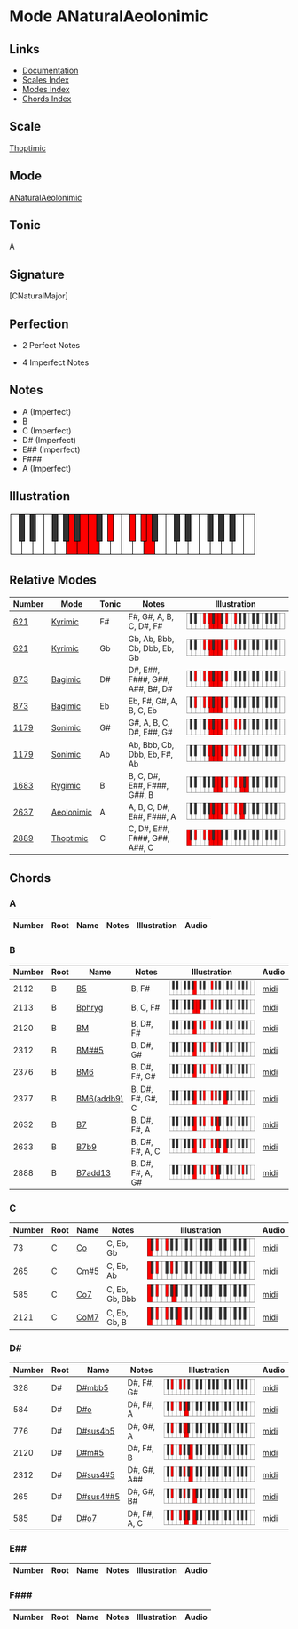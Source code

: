 # Mode ANaturalAeolonimic

## Links

- [Documentation](index.md)
- [Scales Index](Scales.md)
- [Modes Index](Modes.md)
- [Chords Index](Chords.md)

## Scale

[Thoptimic](ScaleThoptimic.md)

## Mode

[ANaturalAeolonimic](ModeANaturalAeolonimic.md)

## Tonic

A

## Signature

[CNaturalMajor]

## Perfection

 - 2 Perfect Notes

 - 4 Imperfect Notes

## Notes

- A (Imperfect)
- B
- C (Imperfect)
- D# (Imperfect)
- E## (Imperfect)
- F###
- A (Imperfect)

## Illustration

![ANaturalAeolonimic](ModeANaturalAeolonimic.png)

## Relative Modes

| Number | Mode | Tonic | Notes | Illustration |
|--------|------|-------|-------|--------------|
| [621](https://ianring.com/musictheory/scales/621) | [Kyrimic](ModeKyrimic.md) | F# | F#, G#, A, B, C, D#, F# | ![FSharpKyrimic](ModeFSharpKyrimic.png) |
| [621](https://ianring.com/musictheory/scales/621) | [Kyrimic](ModeKyrimic.md) | Gb | Gb, Ab, Bbb, Cb, Dbb, Eb, Gb | ![GFlatKyrimic](ModeGFlatKyrimic.png) |
| [873](https://ianring.com/musictheory/scales/873) | [Bagimic](ModeBagimic.md) | D# | D#, E##, F###, G##, A##, B#, D# | ![DSharpBagimic](ModeDSharpBagimic.png) |
| [873](https://ianring.com/musictheory/scales/873) | [Bagimic](ModeBagimic.md) | Eb | Eb, F#, G#, A, B, C, Eb | ![EFlatBagimic](ModeEFlatBagimic.png) |
| [1179](https://ianring.com/musictheory/scales/1179) | [Sonimic](ModeSonimic.md) | G# | G#, A, B, C, D#, E##, G# | ![GSharpSonimic](ModeGSharpSonimic.png) |
| [1179](https://ianring.com/musictheory/scales/1179) | [Sonimic](ModeSonimic.md) | Ab | Ab, Bbb, Cb, Dbb, Eb, F#, Ab | ![AFlatSonimic](ModeAFlatSonimic.png) |
| [1683](https://ianring.com/musictheory/scales/1683) | [Rygimic](ModeRygimic.md) | B | B, C, D#, E##, F###, G##, B | ![BNaturalRygimic](ModeBNaturalRygimic.png) |
| [2637](https://ianring.com/musictheory/scales/2637) | [Aeolonimic](ModeAeolonimic.md) | A | A, B, C, D#, E##, F###, A | ![ANaturalAeolonimic](ModeANaturalAeolonimic.png) |
| [2889](https://ianring.com/musictheory/scales/2889) | [Thoptimic](ModeThoptimic.md) | C | C, D#, E##, F###, G##, A##, C | ![CNaturalThoptimic](ModeCNaturalThoptimic.png) |

## Chords

### A

| Number | Root | Name | Notes | Illustration | Audio |
|--------|------|------|-------|--------------|-------|

### B

| Number | Root | Name | Notes | Illustration | Audio |
|--------|------|------|-------|--------------|-------|
| 2112 | B | [B5](ChordBNaturalPowerChord.md) | B, F# | ![B5](ChordBNaturalPowerChordRootPosition.png) | [midi](ChordBNaturalPowerChordRootPosition.mid) |
| 2113 | B | [Bphryg](ChordBNaturalPhrygian.md) | B, C, F# | ![Bphryg](ChordBNaturalPhrygianRootPosition.png) | [midi](ChordBNaturalPhrygianRootPosition.mid) |
| 2120 | B | [BM](ChordBNaturalMajor.md) | B, D#, F# | ![BM](ChordBNaturalMajorRootPosition.png) | [midi](ChordBNaturalMajorRootPosition.mid) |
| 2312 | B | [BM##5](ChordBNaturalMajorDoubleSharpFifth.md) | B, D#, G# | ![BM##5](ChordBNaturalMajorDoubleSharpFifthRootPosition.png) | [midi](ChordBNaturalMajorDoubleSharpFifthRootPosition.mid) |
| 2376 | B | [BM6](ChordBNaturalMajorSixth.md) | B, D#, F#, G# | ![BM6](ChordBNaturalMajorSixthRootPosition.png) | [midi](ChordBNaturalMajorSixthRootPosition.mid) |
| 2377 | B | [BM6(addb9)](ChordBNaturalMajorSixthAddFlatNinth.md) | B, D#, F#, G#, C | ![BM6(addb9)](ChordBNaturalMajorSixthAddFlatNinthRootPosition.png) | [midi](ChordBNaturalMajorSixthAddFlatNinthRootPosition.mid) |
| 2632 | B | [B7](ChordBNaturalDominantSeventh.md) | B, D#, F#, A | ![B7](ChordBNaturalDominantSeventhRootPosition.png) | [midi](ChordBNaturalDominantSeventhRootPosition.mid) |
| 2633 | B | [B7b9](ChordBNaturalDominantSeventhFlatNinth.md) | B, D#, F#, A, C | ![B7b9](ChordBNaturalDominantSeventhFlatNinthRootPosition.png) | [midi](ChordBNaturalDominantSeventhFlatNinthRootPosition.mid) |
| 2888 | B | [B7add13](ChordBNaturalDominantSeventhAddThirteenth.md) | B, D#, F#, A, G# | ![B7add13](ChordBNaturalDominantSeventhAddThirteenthRootPosition.png) | [midi](ChordBNaturalDominantSeventhAddThirteenthRootPosition.mid) |

### C

| Number | Root | Name | Notes | Illustration | Audio |
|--------|------|------|-------|--------------|-------|
| 73 | C | [Co](ChordCNaturalDiminished.md) | C, Eb, Gb | ![Co](ChordCNaturalDiminishedRootPosition.png) | [midi](ChordCNaturalDiminishedRootPosition.mid) |
| 265 | C | [Cm#5](ChordCNaturalMinorSharpFifth.md) | C, Eb, Ab | ![Cm#5](ChordCNaturalMinorSharpFifthRootPosition.png) | [midi](ChordCNaturalMinorSharpFifthRootPosition.mid) |
| 585 | C | [Co7](ChordCNaturalFullDiminishedSeventh.md) | C, Eb, Gb, Bbb | ![Co7](ChordCNaturalFullDiminishedSeventhRootPosition.png) | [midi](ChordCNaturalFullDiminishedSeventhRootPosition.mid) |
| 2121 | C | [CoM7](ChordCNaturalDiminishedMajorSeventh.md) | C, Eb, Gb, B | ![CoM7](ChordCNaturalDiminishedMajorSeventhRootPosition.png) | [midi](ChordCNaturalDiminishedMajorSeventhRootPosition.mid) |

### D#

| Number | Root | Name | Notes | Illustration | Audio |
|--------|------|------|-------|--------------|-------|
| 328 | D# | [D#mbb5](ChordDSharpMinorDoubleFlatFifth.md) | D#, F#, G# | ![D#mbb5](ChordDSharpMinorDoubleFlatFifthRootPosition.png) | [midi](ChordDSharpMinorDoubleFlatFifthRootPosition.mid) |
| 584 | D# | [D#o](ChordDSharpDiminished.md) | D#, F#, A | ![D#o](ChordDSharpDiminishedRootPosition.png) | [midi](ChordDSharpDiminishedRootPosition.mid) |
| 776 | D# | [D#sus4b5](ChordDSharpSuspendedFourthFlatFifth.md) | D#, G#, A | ![D#sus4b5](ChordDSharpSuspendedFourthFlatFifthRootPosition.png) | [midi](ChordDSharpSuspendedFourthFlatFifthRootPosition.mid) |
| 2120 | D# | [D#m#5](ChordDSharpMinorSharpFifth.md) | D#, F#, B | ![D#m#5](ChordDSharpMinorSharpFifthRootPosition.png) | [midi](ChordDSharpMinorSharpFifthRootPosition.mid) |
| 2312 | D# | [D#sus4#5](ChordDSharpSuspendedFourthSharpFifth.md) | D#, G#, A## | ![D#sus4#5](ChordDSharpSuspendedFourthSharpFifthRootPosition.png) | [midi](ChordDSharpSuspendedFourthSharpFifthRootPosition.mid) |
| 265 | D# | [D#sus4##5](ChordDSharpSuspendedFourthDoubleSharpFifth.md) | D#, G#, B# | ![D#sus4##5](ChordDSharpSuspendedFourthDoubleSharpFifthRootPosition.png) | [midi](ChordDSharpSuspendedFourthDoubleSharpFifthRootPosition.mid) |
| 585 | D# | [D#o7](ChordDSharpFullDiminishedSeventh.md) | D#, F#, A, C | ![D#o7](ChordDSharpFullDiminishedSeventhRootPosition.png) | [midi](ChordDSharpFullDiminishedSeventhRootPosition.mid) |

### E##

| Number | Root | Name | Notes | Illustration | Audio |
|--------|------|------|-------|--------------|-------|

### F###

| Number | Root | Name | Notes | Illustration | Audio |
|--------|------|------|-------|--------------|-------|

